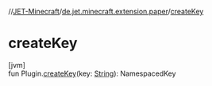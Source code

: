 //[JET-Minecraft](../../index.md)/[de.jet.minecraft.extension.paper](index.md)/[createKey](create-key.md)

# createKey

[jvm]\
fun Plugin.[createKey](create-key.md)(key: [String](https://kotlinlang.org/api/latest/jvm/stdlib/kotlin/-string/index.html)): NamespacedKey
